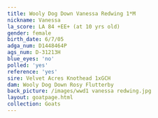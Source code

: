 ```yaml
---
title: Wooly Dog Down Vanessa Redwing 1*M
nickname: Vanessa
la_score: LA 84 +EE+ (at 10 yrs old)
gender: female
birth_date: 6/7/05
adga_num: D1448464P
ags_num: D-31213H
blue_eyes: 'no'
polled: 'yes'
reference: 'yes'
sire: Velvet Acres Knothead 1xGCH
dam: Wooly Dog Down Rosy Flutterby
back_picture: /images/wwd1 vanessa redwing.jpg
layout: goatpage.html
collection: Goats
---
```


